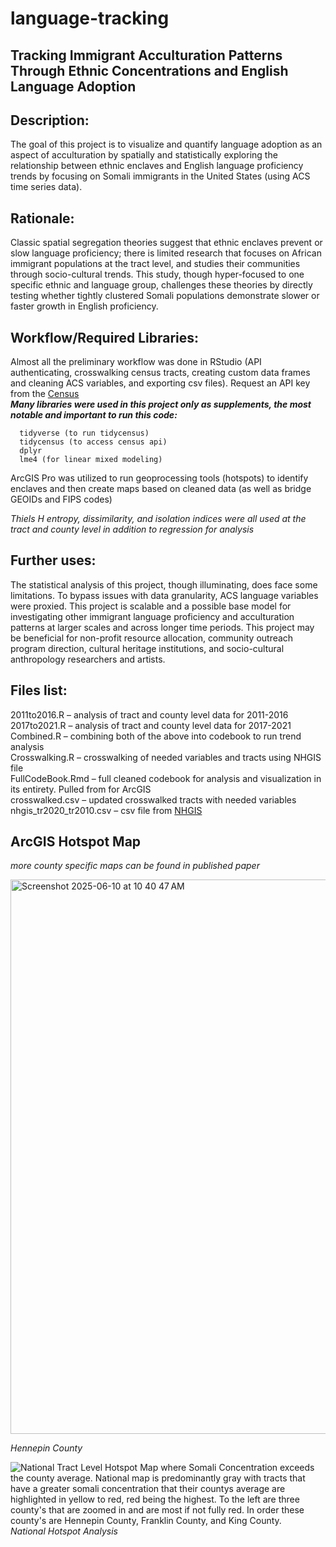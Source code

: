# language-tracking
## Tracking Immigrant Acculturation Patterns Through Ethnic Concentrations and English Language Adoption

## Description:
The goal of this project is to visualize and quantify language adoption as an aspect of acculturation by spatially and statistically exploring the relationship between ethnic enclaves and English language proficiency trends by focusing on Somali immigrants in the United States (using ACS time series data).

## Rationale:
Classic spatial segregation theories suggest that ethnic enclaves prevent or slow language proficiency; there is limited research that focuses on African immigrant populations at the tract level, and studies their communities through socio-cultural trends. This study, though hyper-focused to one specific ethnic and language group, challenges these theories by directly testing whether tightly clustered Somali populations demonstrate slower or faster growth in English proficiency.

## Workflow/Required Libraries:
Almost all the preliminary workflow was done in RStudio (API authenticating, crosswalking census tracts, creating custom data frames and cleaning ACS variables, and exporting csv files). Request an API key from the [Census](https://api.census.gov/data/key_signup.html)  
***Many libraries were used in this project only as supplements, the most notable and important to run this code:***  
```
  tidyverse (to run tidycensus)  
  tidycensus (to access census api)  
  dplyr  
  lme4 (for linear mixed modeling)  
```

ArcGIS Pro was utilized to run geoprocessing tools (hotspots) to identify enclaves and then create maps based on cleaned data (as well as bridge GEOIDs and FIPS codes)

_Thiels H entropy, dissimilarity, and isolation indices were all used at the tract and county level in addition to regression for analysis_

## Further uses:
The statistical analysis of this project, though illuminating, does face some limitations. To bypass issues with data granularity, ACS language variables were proxied. This project is scalable and a possible base model for investigating other immigrant language proficiency and acculturation patterns at larger scales and across longer time periods.
This project may be beneficial for non-profit resource allocation, community outreach program direction, cultural heritage institutions, and socio-cultural anthropology researchers and artists.

## Files list:
2011to2016.R – analysis of tract and county level data for 2011-2016  
2017to2021.R – analysis of tract and county level data for 2017-2021  
Combined.R – combining both of the above into codebook to run trend analysis  
Crosswalking.R – crosswalking of needed variables and tracts using NHGIS file  
FullCodeBook.Rmd – full cleaned codebook for analysis and visualization in its entirety. Pulled from for ArcGIS  
crosswalked.csv – updated crosswalked tracts with needed variables  
nhgis_tr2020_tr2010.csv – csv file from [NHGIS](https://www.nhgis.org/geographic-crosswalks)  

## ArcGIS Hotspot Map 
_more county specific maps can be found in published paper_

<img width="887" alt="Screenshot 2025-06-10 at 10 40 47 AM" src="https://github.com/user-attachments/assets/fabd3144-8b10-43af-962b-68746a35c195" />  

_Hennepin County_

![National Tract Level Hotspot Map where Somali Concentration exceeds the county average. National map is predominantly gray with tracts that have a greater somali concentration that their countys average are highlighted in yellow to red, red being the highest. To the left are three county's that are zoomed in and are most if not fully red. In order these county's are Hennepin County, Franklin County, and King County.](https://github.com/user-attachments/assets/9a77a877-16be-4757-8e2e-e3f3bfe99c1f)
_National Hotspot Analysis_
